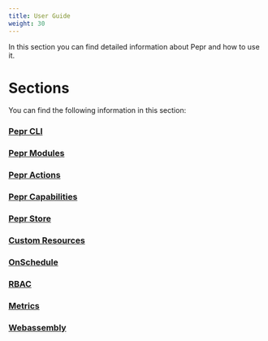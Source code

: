 ```yaml
---
title: User Guide
weight: 30
---
```



In this section you can find detailed information about Pepr and how to use it.

# Sections

You can find the following information in this section:

### [Pepr CLI](pepr-cli/)

### [Pepr Modules](pepr-modules/)

### [Pepr Actions](actions/)

### [Pepr Capabilities](capabilities/)

### [Pepr Store](store/)

### [Custom Resources](custom-resources/)

### [OnSchedule](onschedule/)

### [RBAC](rbac/)

### [Metrics](metrics/)

### [Webassembly](webassembly/)
